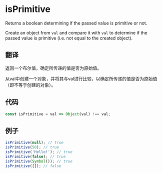 # isPrimitive

Returns a boolean determining if the passed value is primitive or not.

Create an object from `val` and compare it with `val` to determine if the passed value is primitive (i.e. not equal to the created object).

## 翻译

返回一个布尔值，确定所传递的值是否为原始值。

从val中创建一个对象，并将其与val进行比较，以确定所传递的值是否为原始值（即不等于创建的对象）。

## 代码

```js
const isPrimitive = val => Object(val) !== val;
```

## 例子

```js
isPrimitive(null); // true
isPrimitive(50); // true
isPrimitive('Hello!'); // true
isPrimitive(false); // true
isPrimitive(Symbol()); // true
isPrimitive([]); // false
```
